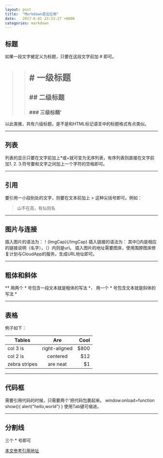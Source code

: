 ```yaml
---
layout: post
title:  "Markdown语法应用"
date:   2017-6-01 23:33:27 +0800
categories: markdown
---
```



## 标题
如果一段文字被定义为标题，只要在这段文字前加 # 即可。
>> # # 一级标题
>> ## ## 二级标题
>> ### ### 三级标题’
以此类推，共有六级标题，是不是和HTML标记语言中的标题格式有点类似。

********************************
## 列表
列表的显示只要在文字前加上*或+就可变为无序列表，有序列表则直接在文字前加1. 2. 3.符号要和文字之间加上一个字符的空格即可。

********************************
## 引用
要引用一小段别处的文字，则要在文本前加上 > 这种尖括号即可。例如：
> 山不在高，有仙则名

*******************************
## 图片与连接
插入图片的语法为：！[](){ImgCap}{/ImgCap}
插入链接的语法为：[]()
其中[]内是相应的链接说明（名字），（）内则是url。
插入图片的地址需要图床，使用围脖图床修复计划与CloudApp的服务，生成URL地址即可。

*******************************
## 粗体和斜体
** 用两个 * 号包含一段文本就是粗体的写法 **，* 用一个 * 号包含文本就是斜体的写法 *

*******************************
## 表格
例子如下：

| Tables        | Are          | Cool  |
|---------------|:------------:|------:|
| col 3 is      | right-aligned| $800  |
| col 2 is      | centered     |  $12  |
| zebra stripes | are neat     |   $1  |

******************************
## 代码框
需要引用代码的时候，只需要两个'把代码包裹起来。
	window.onload=function show(){
		alert("hello,world")
	}
使用Tab键可缩进。

******************************
## 分割线
三个 * 号即可

[本文参考引用地址](http://www.jianshu.com/p/1e402922ee32/)


